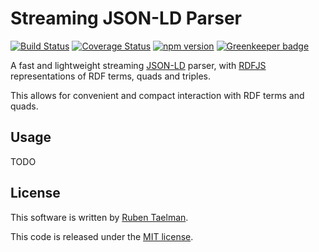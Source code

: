 # Streaming JSON-LD Parser

[![Build Status](https://travis-ci.org/rubensworks/streaming-jsonld-parser.js.svg?branch=master)](https://travis-ci.org/rubensworks/streaming-jsonld-parser.js)
[![Coverage Status](https://coveralls.io/repos/github/rubensworks/streaming-jsonld-parser.js/badge.svg?branch=master)](https://coveralls.io/github/rubensworks/streaming-jsonld-parser.js?branch=master)
[![npm version](https://badge.fury.io/js/streaming-jsonld-parser.svg)](https://www.npmjs.com/package/streaming-jsonld-parser) [![Greenkeeper badge](https://badges.greenkeeper.io/rubensworks/streaming-jsonld-parser.js.svg)](https://greenkeeper.io/)

A fast and lightweight streaming [JSON-LD](https://json-ld.org/) parser,
with [RDFJS](https://github.com/rdfjs/representation-task-force/) representations of RDF terms, quads and triples.

This allows for convenient and compact interaction with RDF terms and quads.

## Usage

TODO

## License
This software is written by [Ruben Taelman](http://rubensworks.net/).

This code is released under the [MIT license](http://opensource.org/licenses/MIT).
